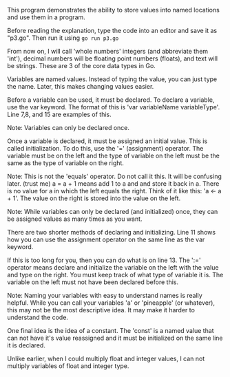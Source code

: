 This program demonstrates the ability to store values into named locations and use them in a program.

Before reading the explanation, type the code into an editor and save it as "p3.go". Then run it using `go run p3.go`

From now on, I will call 'whole numbers' integers (and abbreviate them 'int'), decimal numbers will be floating point numbers (floats), and text will be strings. These are 3 of the core data types in Go.

Variables are named values. Instead of typing the value, you can just type the name. Later, this makes changing values easier.

Before a variable can be used, it must be declared. To declare a variable, use the var keyword. The format of this is 'var variableName variableType'. Line 7,8, and 15 are examples of this.

Note: Variables can only be declared once.

Once a variable is declared, it must be assigned an initial value. This is called initialization. To do this, use the '=' (assignment) operator. The variable must be on the left and the type of variable on the left must be the same as the type of variable on the right.

Note: This is not the 'equals' operator. Do not call it this. It will be confusing later. (trust me) a = a + 1 means add 1 to a and and store it back in a. There is no value for a in which the left equals the right. Think of it like this: 'a <- a + 1'. The value on the right is stored into the value on the left.

Note: While variables can only be declared (and initialized) once, they can be assigned values as many times as you want.

There are two shorter methods of declaring and initializing. Line 11 shows how you can use the assignment operator on the same line as the var keyword.

If this is too long for you, then you can do what is on line 13. The ':=' operator means declare and initialize the variable on the left with the value and type on the right. You must keep track of what type of variable it is. The variable on the left must not have been declared before this.

Note: Naming your variables with easy to understand names is really helpful. While you can call your variables 'a' or 'pineapple' (or whatever), this may not be the most descriptive idea. It may make it harder to understand the code.

One final idea is the idea of a constant. The 'const' is a named value that can not have it's value reassigned and it must be initialized on the same line it is declared.

Unlike earlier, when I could multiply float and integer values, I can not multiply variables of float and integer type.
